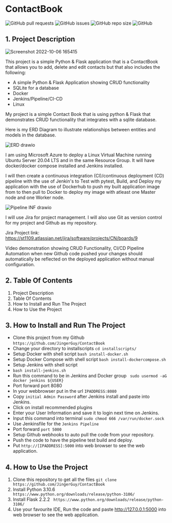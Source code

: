 
# ContactBook

![GitHub pull requests](https://img.shields.io/github/issues-pr/JingerGuy/ContactBook)
![GitHub issues](https://img.shields.io/github/issues/JingerGuy/ContactBook)
![GitHub repo size](https://img.shields.io/github/repo-size/JingerGuy/ContactBook)
![GitHub](https://img.shields.io/github/license/JingerGuy/ContactBook)

## 1. Project Description

![Screenshot 2022-10-06 165415](https://user-images.githubusercontent.com/110673932/194360848-8c52f1b4-f462-48ea-834e-5d269eb338d2.png)


This project is a simple Python & Flask application that is a ContactBook that allows you to add, delete and edit contacts but that also includes the following:
- A simple Python & Flask Application showing CRUD functionality
- SQLite for a database
- Docker
- Jenkins/Pipeline/CI-CD
- Linux



My project is a simple Contact Book that is using python & Flask that demonstrates CRUD functionality that integrates with a sqlite database. 

Here is my ERD Diagram to illustrate relationships between entities and models in the database.


![ERD drawio](https://user-images.githubusercontent.com/110673932/193861865-b89c0a84-afb6-4dd8-8915-53e9de3ad8b9.png)



I am using Microsoft Azure to deploy a Linux Virtual Machine running Ubuntu Server 20.04 LTS and in the same Resource Group. It will have docker/docker compose installed and Jenkins installed.


I will then create a continuous integration (CI)/continuous deployment (CD) pipeline with the use of Jenkin's to Test with pytest, Build, and Deploy my application with the use of Dockerhub to push my built application image from to then pull to Docker to deploy my image with atleast one Master node and one Worker node.

![Pipeline INF drawio](https://user-images.githubusercontent.com/110673932/194330730-a5126b72-be53-4ccb-8009-c0b6e879772b.png)





I will use Jira for project management. I will also use Git as version control for my project and Github as my repository.

Jira Project link: https://st1109.atlassian.net/jira/software/projects/CN/boards/9




Video demonstration showing CRUD Functionality,
CI/CD Pipeline Automation when new Github code pushed your changes should automatically be reflected on the deployed application without manual configuration.




## 2. Table Of Contents


1. Project Description
2. Table Of Contents
3. How to Install and Run The Project
4. How to Use the Project



## 3. How to Install and Run The Project

- Clone this project from my Github ``` https://github.com/JingerGuy/ContactBook ```
- Change your directory to installscripts ``` cd installscripts/ ``` 
- Setup Docker with shell script 
  ``` bash install-docker.sh ```
- Setup Docker Compose with shell script
  ``` bash install-dockercompose.sh ```
- Setup Jenkins with shell script
- ``` bash install-jenkins.sh ```
- Run this command to be in Jenkins and Docker group ``` sudo usermod -aG docker jenkins ${USER}```
- Port forward port 8080
- In your webbrowser put in the url 
  ``` IPADDRESS:8080 ```
- Copy ``` initial Admin Password ``` after Jenkins install and paste into Jenkins.
- Click on install recommended plugins
- Enter your User Information and save it to login next time on Jenkins.
- Input this command into terminal ``` sudo chmod 666 /var/run/docker.sock ```
- Use Jenkinsfile for the ``` Jenkins Pipeline ```
- Port forward ``` port 5000 ```
- Setup Github webhooks to auto pull the code from your repository.
- Push the code to have the pipeline test build and deploy.
- Put ```http://[IPADDRESS]:5000``` into web browser to see the web application.


## 4. How to Use the Project

1. Clone this repository to get all the files ``` git clone https://github.com/JingerGuy/ContactBook  ```
2. Install Python 3.10.6 ``` https://www.python.org/downloads/release/python-3106/```
3. Install Flask 2.2.2 ``` https://www.python.org/downloads/release/python-3106/```
4. Use your favourite IDE, Run the code and paste http://127.0.0.1:5000 into web browser to see the web application.


